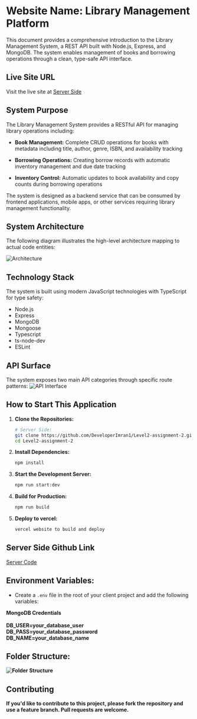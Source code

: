 # Website Name: Library Management Platform

This document provides a comprehensive introduction to the Library Management System, a REST API built with Node.js, Express, and MongoDB. The system enables management of books and borrowing operations through a clean, type-safe API interface.


## Live Site URL
Visit the live site at [Server Side](https://level2-assignment-2-azure.vercel.app/)

## System Purpose
The Library Management System provides a RESTful API for managing library operations including:
- **Book Management:** 
  Complete CRUD operations for books with metadata including title, author, genre, ISBN, and availability tracking

- **Borrowing Operations:** 
  Creating borrow records with automatic inventory management and due date tracking
  
- **Inventory Control:** 
  Automatic updates to book availability and copy counts during borrowing operations

The system is designed as a backend service that can be consumed by frontend applications, mobile apps, or other services requiring library management functionality.


## System Architecture
The following diagram illustrates the high-level architecture mapping to actual code entities:


![Architecture](https://i.postimg.cc/50vzkqkZ/Screenshot-54.png)


## Technology Stack
The system is built using modern JavaScript technologies with TypeScript for type safety:
- Node.js
- Express
- MongoDB
- Mongoose
- Typescript
- ts-node-dev
- ESLint


## API Surface
The system exposes two main API categories through specific route patterns:
![API Interface](https://i.postimg.cc/L60TQxVG/Screenshot-55.png)

## How to Start This Application

1. **Clone the Repositories:**
    ```sh
    # Server Side:
    git clone https://github.com/DeveloperImran1/Level2-assignment-2.git
    cd Level2-assignment-2
    ```

2. **Install Dependencies:**
    ```sh
    npm install
    ```

3. **Start the Development Server:**
    ```sh
    npm run start:dev
    ```

4. **Build for Production:**
    ```sh
    npm run build
    ```

5. **Deploy to vercel:**
    ```sh
    vercel website to build and deploy
    ```

## Server Side Github Link
[Server Code](https://github.com/DeveloperImran1/Level2-assignment-2)


## Environment Variables:
  - Create a `.env` file in the root of your client project and add the following variables:

 <b> MongoDB Credentials <b/> <br /> <br />
   DB_USER=your_database_user <br />
   DB_PASS=your_database_password <br />
   DB_NAME=your_database_name <br />


## Folder Structure:
 ![Folder Structure](https://i.postimg.cc/q7QBBt6z/Screenshot-56.png)


## Contributing
If you'd like to contribute to this project, please fork the repository and use a feature branch. Pull requests are welcome.


